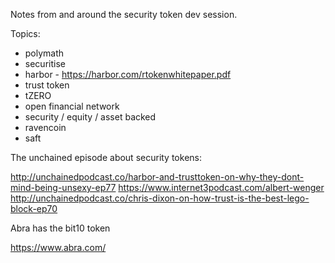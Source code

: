 Notes from and around the security token dev session.


Topics:

* polymath
* securitise
* harbor - https://harbor.com/rtokenwhitepaper.pdf
* trust token
* tZERO
* open financial network
* security / equity / asset backed
* ravencoin
* saft




The unchained episode about security tokens:

http://unchainedpodcast.co/harbor-and-trusttoken-on-why-they-dont-mind-being-unsexy-ep77
https://www.internet3podcast.com/albert-wenger
http://unchainedpodcast.co/chris-dixon-on-how-trust-is-the-best-lego-block-ep70


Abra has the bit10 token

https://www.abra.com/
